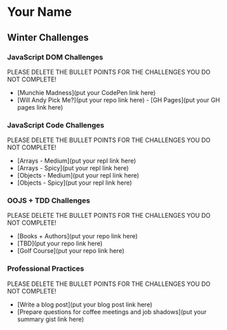 # Your Name

## Winter Challenges

### JavaScript DOM Challenges

PLEASE DELETE THE BULLET POINTS FOR THE CHALLENGES YOU DO NOT COMPLETE!

- [Munchie Madness](put your CodePen link here)
- [Will Andy Pick Me?](put your repo link here) - [GH Pages](put your GH pages link here)

### JavaScript Code Challenges

PLEASE DELETE THE BULLET POINTS FOR THE CHALLENGES YOU DO NOT COMPLETE!

- [Arrays - Medium](put your repl link here)
- [Arrays - Spicy](put your repl link here)
- [Objects - Medium](put your repl link here)
- [Objects - Spicy](put your repl link here)

### OOJS + TDD Challenges

PLEASE DELETE THE BULLET POINTS FOR THE CHALLENGES YOU DO NOT COMPLETE!

- [Books + Authors](put your repo link here)
- [TBD](put your repo link here)
- [Golf Course](put your repo link here)

### Professional Practices

PLEASE DELETE THE BULLET POINTS FOR THE CHALLENGES YOU DO NOT COMPLETE!

- [Write a blog post](put your blog post link here)
- [Prepare questions for coffee meetings and job shadows](put your summary gist link here)
